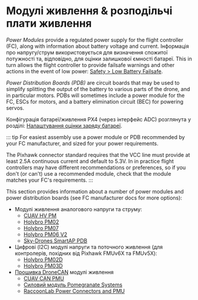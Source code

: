 # Модулі живлення & розподільчі плати живлення

_Power Modules_ provide a regulated power supply for the flight controller (FC), along with information about battery voltage and current. Інформація про напругу/струм використовується для визначення спожитої потужності та, відповідно, для оцінки залишкової ємності батареї. This in turn allows the flight controller to provide failsafe warnings and other actions in the event of low power: [Safety > Low Battery Failsafe](../config/safety.md#battery-level-failsafe).

_Power Distribution Boards (PDB)_ are circuit boards that may be used to simplify splitting the output of the battery to various parts of the drone, and in particular motors. PDBs will sometimes include a power module for the FC, ESCs for motors, and a battery elimination circuit (BEC) for powering servos.

Конфігурація батареї/живлення PX4 (через інтерфейс ADC) розглянута у розділі: [Налаштування оцінки заряду батареї](../config/battery.md).

::: tip
For easiest assembly use a power module or PDB recommended by your FC manufacturer, and sized for your power requirements.

The Pixhawk connector standard requires that the VCC line must provide at least 2.5A continuous current and default to 5.3V. In in practice flight controllers may have different recommendations or preferences, so if you don't (or can't) use a recommended module, check that the module matches your FC's requirements.
:::

This section provides information about a number of power modules and power distribution boards (see FC manufacturer docs for more options):

- Модулі живлення аналогового напруги та струму:
  - [CUAV HV PM](../power_module/cuav_hv_pm.md)
  - [Holybro PM02](../power_module/holybro_pm02.md)
  - [Holybro PM07](../power_module/holybro_pm07_pixhawk4_power_module.md)
  - [Holybro PM06 V2](../power_module/holybro_pm06_pixhawk4mini_power_module.md)
  - [Sky-Drones SmartAP PDB](../power_module/sky-drones_smartap-pdb.md)
- Цифрові (I2C) модулі напруги та поточного живлення (для контролерів, похідних від Pixhawk FMUv6X та FMUv5X):
  - [Holybro PM02D](../power_module/holybro_pm02d.md)
  - [Holybro PM03D](../power_module/holybro_pm03d.md)
- [Прошивка DroneCAN](../dronecan/index.md) модулі живлення
  - [CUAV CAN PMU](../dronecan/cuav_can_pmu.md)
  - [Силовий модуль Pomegranate Systems](../dronecan/pomegranate_systems_pm.md)
  - [RaccoonLab Power Connectors and PMU](../dronecan/raccoonlab_power.md)
